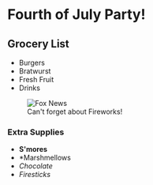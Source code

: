 # Fourth of July Party!

## Grocery List
- Burgers
- Bratwurst
- Fresh Fruit
- Drinks

<figure>
<img src="https://encrypted-tbn0.gstatic.com/images?q=tbn:ANd9GcQeRQw7c9WcYfSnTmnhNFFMk6ZQPitislnGmg&usqp=CAU" alt="Fox News">
<figcaption> Can't forget about Fireworks!</figcaption>
</figure>

### Extra Supplies
- **S'mores**
- *Marshmellows
- *Chocolate*
- *Firesticks*


